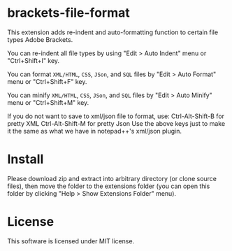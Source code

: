 brackets-file-format
============================

This extension adds re-indent and auto-formatting function to certain file types Adobe Brackets.

You can re-indent all file types by using "Edit > Auto Indent" menu or "Ctrl+Shift+I" key.

You can format `XML/HTML`, `CSS`, `JSon`, and `SQL` files by "Edit > Auto Format" menu or "Ctrl+Shift+F" key.

You can minify `XML/HTML`, `CSS`, `JSon`, and `SQL` files by "Edit > Auto Minify" menu or "Ctrl+Shift+M" key.

If you do not want to save to xml/json file to format, use:
Ctrl-Alt-Shift-B for pretty XML
Ctrl-Alt-Shift-M for pretty Json
Use the above keys just to make it the same as what we have in notepad++'s xml/json plugin.

Install
===

Please download zip and extract into arbitrary directory (or clone source files), then move the folder to the extensions folder (you can open this folder by clicking "Help > Show Extensions Folder" menu).

License
===
This software is licensed under MIT license.
